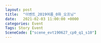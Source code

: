 ```yaml
---
layout: post
title:  "이벤트_2019여름_0화_오프닝"
date:   2021-02-03 11:00:00 +0000
categories: Event
Tags: Story Event
SceneCode: ["scene_evt190627_cp0_q1_s10"]
---
```

